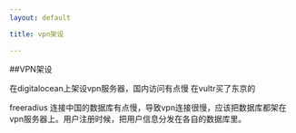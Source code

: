```yaml
---
layout: default

title: vpn架设

---
```


##VPN架设

在digitalocean上架设vpn服务器，国内访问有点慢
在vultr买了东京的


freeradius 连接中国的数据库有点慢，导致vpn连接很慢，应该把数据库都架在vpn服务器上。用户注册时候，把用户信息分发在各自的数据库里。
